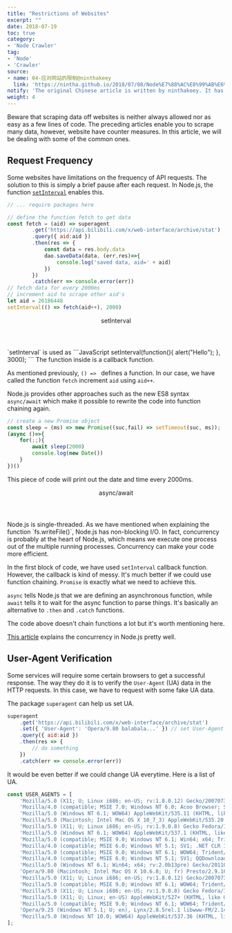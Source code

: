 ```yaml
---
title: "Restrictions of Websites"
excerpt: ""
date: 2018-07-19
toc: true
category:
- 'Node Crawler'
tag:
- 'Node'
- 'Crawler'
source:
- name: 04-应对网站的限制@ninthakeey
  link: 'https://nintha.github.io/2018/07/08/Node%E7%88%AC%E8%99%AB%E6%8C%87%E5%8C%97/04-%E5%BA%94%E5%AF%B9%E7%BD%91%E7%AB%99%E7%9A%84%E9%99%90%E5%88%B6/'
notify: 'The original Chinese article is written by ninthakeey. It has been translated and remixed by Datumorphism'
weight: 4
---
```


Beware that scraping data off websites is neither always allowed nor as easy as a few lines of code. The preceding articles enable you to scrape many data, however, website have counter measures. In this article, we will be dealing with some of the common ones.


## Request Frequency

Some websites have limitations on the frequency of API requests. The solution to this is simply a brief pause after each request. In Node.js, the function [`setInterval`](https://www.w3schools.com/jsref/met_win_setinterval.asp) enables this.

```JavaScript
// ... require packages here

// define the function fetch to get data
const fetch = (aid) => superagent
		.get('https://api.bilibili.com/x/web-interface/archive/stat')
		.query({ aid:aid })
		.then(res => {
			const data = res.body.data
			dao.saveData(data, (err,res)=>{
				console.log('saved data, aid=' + aid)
			})
		})
		.catch(err => console.error(err))
// fetch data for every 2000ms
// increment aid to scrape other aid's
let aid = 26186448
setInterval(() => fetch(aid++), 2000)
```

<div class="card">
<header class="card-header">
<p class="card-header-title card-toggle">setInterval</p>
</header>
<div class="card-content is-hidden">
<div class="content" markdown="1">
`setInterval` is used as
```JavaScript
setInterval(function(){ alert("Hello"); }, 3000);
```
The function inside is a callback function.

As mentioned previously, `() => ` defines a function. In our case, we have called the function `fetch` increment `aid` using `aid++`.
</div>
</div>
</div>


Node.js provides other approaches such as the new ES8 syntax `async/await` which make it possible to rewrite the code into function chaining again.
```JavaScript
// create a new Promise object
const sleep = (ms) => new Promise((suc,fail) => setTimeout(suc, ms));
(async ()=>{
	for(;;){
		await sleep(2000)
		console.log(new Date())
	}
})()
```
This piece of code will print out the date and time every 2000ms.

<div class="card">
<header class="card-header">
<p class="card-header-title card-toggle">async/await</p>
</header>
<div class="card-content is-hidden">
<div class="content" markdown="1">
Node.js is single-threaded. As we have mentioned when explaining the function `fs.writeFile()`, Node.js has non-blocking I/O. In fact, concurrency is probably at the heart of Node.js, which means we execute one process out of the multiple running processes. Concurrency can make your code more efficient.

In the first block of code, we have used `setInterval` callback function. However, the callback is kind of messy. It's much better if we could use function chaining. `Promise` is exactly what we need to achieve this.

`async` tells Node.js that we are defining an asynchronous function, while `await` tells it to wait for the async function to parse things. It's basically an alternative to `.then` and `.catch` functions.

The code above doesn't chain functions a lot but it's worth mentioning here.

[This article](https://medium.com/platformer-blog/node-js-concurrency-with-async-await-and-promises-b4c4ae8f4510) explains the concurrency in Node.js pretty well.
</div>
</div>
</div>


## User-Agent Verification

Some services will require some certain browsers to get a successful response. The way they do it is to verify the `User-Agent` (UA) data in the HTTP requests. In this case, we have to request with some fake UA data.

The package `superagent` can help us set UA.
```JavaScript
superagent
	.get('https://api.bilibili.com/x/web-interface/archive/stat')
	.set({ 'User-Agent': 'Opera/9.80 balabala...' }) // set User-Agent here
	.query({ aid:aid })
	.then(res => {
		// do something
	})
	.catch(err => console.error(err))
```

It would be even better if we could change UA everytime. Here is a list of UA.

```JavaScript
const USER_AGENTS = [
    'Mozilla/5.0 (X11; U; Linux i686; en-US; rv:1.8.0.12) Gecko/20070731 Ubuntu/dapper-security Firefox/1.5.0.12',
    'Mozilla/4.0 (compatible; MSIE 7.0; Windows NT 6.0; Acoo Browser; SLCC1; .NET CLR 2.0.50727; Media Center PC 5.0; .NET CLR 3.0.04506)',
    'Mozilla/5.0 (Windows NT 6.1; WOW64) AppleWebKit/535.11 (KHTML, like Gecko) Chrome/17.0.963.56 Safari/535.11',
    'Mozilla/5.0 (Macintosh; Intel Mac OS X 10_7_3) AppleWebKit/535.20 (KHTML, like Gecko) Chrome/19.0.1036.7 Safari/535.20',
    'Mozilla/5.0 (X11; U; Linux i686; en-US; rv:1.9.0.8) Gecko Fedora/1.9.0.8-1.fc10 Kazehakase/0.5.6',
    'Mozilla/5.0 (Windows NT 6.1; WOW64) AppleWebKit/537.1 (KHTML, like Gecko) Chrome/21.0.1180.71 Safari/537.1 LBBROWSER',
    'Mozilla/5.0 (compatible; MSIE 9.0; Windows NT 6.1; Win64; x64; Trident/5.0; .NET CLR 3.5.30729; .NET CLR 3.0.30729; .NET CLR 2.0.50727; Media Center PC 6.0) ,Lynx/2.8.5rel.1 libwww-FM/2.14 SSL-MM/1.4.1 GNUTLS/1.2.9',
    'Mozilla/4.0 (compatible; MSIE 6.0; Windows NT 5.1; SV1; .NET CLR 1.1.4322; .NET CLR 2.0.50727)',
    'Mozilla/5.0 (compatible; MSIE 9.0; Windows NT 6.1; WOW64; Trident/5.0; SLCC2; .NET CLR 2.0.50727; .NET CLR 3.5.30729; .NET CLR 3.0.30729; Media Center PC 6.0; .NET4.0C; .NET4.0E; QQBrowser/7.0.3698.400)',
    'Mozilla/4.0 (compatible; MSIE 6.0; Windows NT 5.1; SV1; QQDownload 732; .NET4.0C; .NET4.0E)',
    'Mozilla/5.0 (Windows NT 6.1; Win64; x64; rv:2.0b13pre) Gecko/20110307 Firefox/4.0b13pre',
    'Opera/9.80 (Macintosh; Intel Mac OS X 10.6.8; U; fr) Presto/2.9.168 Version/11.52',
    'Mozilla/5.0 (X11; U; Linux i686; en-US; rv:1.8.0.12) Gecko/20070731 Ubuntu/dapper-security Firefox/1.5.0.12',
    'Mozilla/5.0 (compatible; MSIE 9.0; Windows NT 6.1; WOW64; Trident/5.0; SLCC2; .NET CLR 2.0.50727; .NET CLR 3.5.30729; .NET CLR 3.0.30729; Media Center PC 6.0; .NET4.0C; .NET4.0E; LBBROWSER)',
    'Mozilla/5.0 (X11; U; Linux i686; en-US; rv:1.9.0.8) Gecko Fedora/1.9.0.8-1.fc10 Kazehakase/0.5.6',
    'Mozilla/5.0 (X11; U; Linux; en-US) AppleWebKit/527+ (KHTML, like Gecko, Safari/419.3) Arora/0.6',
    'Mozilla/5.0 (compatible; MSIE 9.0; Windows NT 6.1; WOW64; Trident/5.0; SLCC2; .NET CLR 2.0.50727; .NET CLR 3.5.30729; .NET CLR 3.0.30729; Media Center PC 6.0; .NET4.0C; .NET4.0E; QQBrowser/7.0.3698.400)',
    'Opera/9.25 (Windows NT 5.1; U; en), Lynx/2.8.5rel.1 libwww-FM/2.14 SSL-MM/1.4.1 GNUTLS/1.2.9',
    'Mozilla/5.0 (Windows NT 10.0; WOW64) AppleWebKit/537.36 (KHTML, like Gecko) Chrome/61.0.3163.100 Safari/537.36'
];
```
